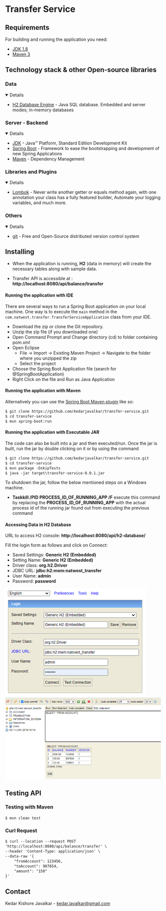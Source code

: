 # Transfer Service

## Requirements

For building and running the application you need:

- [JDK 1.8](https://www.oracle.com/java/technologies/javase/javase-jdk8-downloads.html)
- [Maven 3](https://maven.apache.org)

## Technology stack & other Open-source libraries

### Data

<details open="open">
   <ul>
      <li><a href="https://www.h2database.com/html/main.html">H2 Database Engine</a> - Java SQL database. Embedded and server modes; in-memory databases</li>
   </ul>
</details>

### Server - Backend

<details open="open">
   <ul>
      <li><a href="https://www.oracle.com/java/technologies/javase/javase-jdk8-downloads.html">JDK</a> - Java™ Platform, Standard Edition Development Kit</li>
      <li><a href="https://spring.io/projects/spring-boot">Spring Boot</a> - Framework to ease the bootstrapping and development of new Spring Applications</li>
      <li><a href="https://maven.apache.org/">Maven</a> - Dependency Management</li>
   </ul>
</details>

###  Libraries and Plugins

<details open="open">
   <ul>
      <li><a href="https://projectlombok.org/">Lombok</a> - Never write another getter or equals method again, with one annotation your class has a fully featured builder, Automate your logging variables, and much more.</li>
   </ul>
</details>

### Others 

<details open="open">
   <ul>
      <li><a href="https://git-scm.com/">git</a> - Free and Open-Source distributed version control system</li>
   </ul>
</details>

## Installing

* When the application is running, **H2** (data in memory) will create the necessary tables along with sample data.

* 	Transfer API is accessible at : **http://localhost:8080/api/balance/transfer**

#### Running the application with IDE

There are several ways to run a Spring Boot application on your local machine. One way is to execute the `main` method in the `com.natwest.transfer.TransferServiceApplication` class from your IDE.

* 	Download the zip or clone the Git repository.
* 	Unzip the zip file (if you downloaded one)
* 	Open Command Prompt and Change directory (cd) to folder containing pom.xml
* 	Open Eclipse
	* File -> Import -> Existing Maven Project -> Navigate to the folder where you unzipped the zip
	* Select the project
* 	Choose the Spring Boot Application file (search for @SpringBootApplication)
* 	Right Click on the file and Run as Java Application

#### Running the application with Maven

Alternatively you can use the [Spring Boot Maven plugin](https://docs.spring.io/spring-boot/docs/current/reference/html/build-tool-plugins-maven-plugin.html) like so:

```shell
$ git clone https://github.com/kedarjavalkar/transfer-service.git
$ cd transfer-service
$ mvn spring-boot:run
```

#### Running the application with Executable JAR

The code can also be built into a jar and then executed/run. Once the jar is built, run the jar by double clicking on it or by using the command 

```shell
$ git clone https://github.com/kedarjavalkar/transfer-service.git
$ cd transfer-service
$ mvn package -DskipTests
$ java -jar target\transfer-service-0.0.1.jar
```

To shutdown the jar, follow the below mentioned steps on a Windows machine.

*	**Taskkill /PID PROCESS_ID_OF_RUNNING_APP /F** execute this command by replacing the **PROCESS_ID_OF_RUNNING_APP** with the actual process id of the running jar found out from executing the previous command


#### Accessing Data in H2 Database

URL to access H2 console: **http://localhost:8080/api/h2-database/**

Fill the login form as follows and click on Connect:

* 	Saved Settings: **Generic H2 (Embedded)**
* 	Setting Name: **Generic H2 (Embedded)**
* 	Driver class: **org.h2.Driver**
* 	JDBC URL: **jdbc:h2:mem:natwest_transfer**
* 	User Name: **admin**
* 	Password: **password**

<img src="documents\h2-console-login.PNG"/>

<img src="documents\h2-console-main-view.PNG"/>

## Testing API

### Testing with Maven

```shell
$ mvn clean test
```
### Curl Request

``` shell
$ curl --location --request POST 'http://localhost:8080/api/balance/transfer' \
--header 'Content-Type: application/json' \
--data-raw '{
    "fromAccount": 123456,
    "toAccount": 987654,
    "amount": "150"
}'
```

<!-- CONTACT -->
## Contact

Kedar Kishore Javalkar - kedar.javalkar@gmail.com
